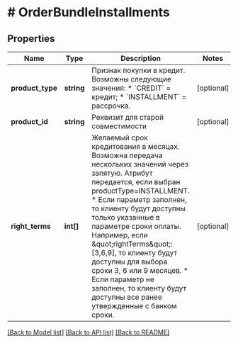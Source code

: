 # # OrderBundleInstallments

## Properties

Name | Type | Description | Notes
------------ | ------------- | ------------- | -------------
**product_type** | **string** | Признак покупки в кредит. Возможны следующие значения:   * &#x60;CREDIT&#x60; &#x3D; кредит;   * &#x60;INSTALLMENT&#x60; &#x3D; рассрочка. | [optional]
**product_id** | **string** | Реквизит для старой совместимости | [optional]
**right_terms** | **int[]** | Желаемый срок кредитования в месяцах. Возможна передача нескольких значений через запятую. Атрибут передается, если выбран productType&#x3D;INSTALLMENT.   * Если параметр заполнен, то клиенту будут доступны только указанные в параметре сроки оплаты. Например, если \&quot;rightTerms\&quot;:[3,6,9], то клиенту будут доступны для выбора сроки 3, 6 или 9 месяцев.   * Если параметр не заполнен, то клиенту будут доступны все ранее утвержденные с банком сроки. | [optional]

[[Back to Model list]](../../README.md#models) [[Back to API list]](../../README.md#endpoints) [[Back to README]](../../README.md)

